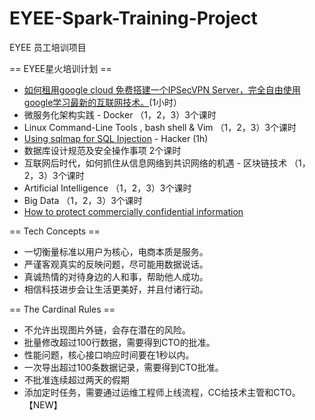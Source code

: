 # EYEE-Spark-Training-Project

EYEE 员工培训项目 

== EYEE星火培训计划 ==
* [如何租用google cloud 免费搭建一个IPSecVPN Server，完全自由使用google学习最新的互联网技术。](https://github.com/tonycai/EYEE-Spark-Training-Project/blob/master/documents/Google%20Cloud%20%E6%90%AD%E5%BB%BAVPS.pdf)(1小时）
* 微服务化架构实践 - Docker （1，2，3）3个课时 
* Linux Command-Line Tools , bash shell & Vim  （1，2，3）3个课时
* [Using sqlmap for SQL Injection](https://github.com/tonycai/EYEE-Spark-Training-Project/wiki/Using-sqlmap-for-SQL-Injection) - Hacker (1h)
* 数据库设计规范及安全操作事项  2个课时
* 互联网后时代，如何抓住从信息网络到共识网络的机遇 - 区块链技术 （1，2，3）3个课时
* Artificial Intelligence （1，2，3）3个课时
* Big Data （1，2，3）3个课时
* [How to protect commercially confidential information](https://github.com/tonycai/EYEE-Spark-Training-Project/wiki/How-to-protect-commercially-confidential-information)

== Tech Concepts ==
* 一切衡量标准以用户为核心，电商本质是服务。
* 严谨客观真实的反映问题，尽可能用数据说话。
* 真诚热情的对待身边的人和事，帮助他人成功。
* 相信科技进步会让生活更美好，并且付诸行动。

== The Cardinal Rules ==
* 不允许出现图片外链，会存在潜在的风险。
* 批量修改超过100行数据，需要得到CTO的批准。
* 性能问题，核心接口响应时间要在1秒以内。
* 一次导出超过100条数据记录，需要得到CTO批准。
* 不批准连续超过两天的假期
* 添加定时任务，需要通过运维工程师上线流程，CC给技术主管和CTO。【NEW】
